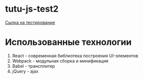 # tutu-js-test2
[Сылка на тестирование](https://cdn.rawgit.com/sgrishchenko/tutu-js-test2/master/index.html)
# Использованные технологии
1. React - современная библиотека построения UI-элементов
2. Webpack - модульная сборка и минификация
3. Babel - трансплитер
4. jQuery - ajax
